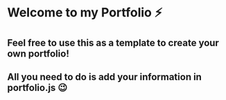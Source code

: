 # Welcome to my Portfolio ⚡️ 

## Feel free to use this as a template to create your own portfolio!

## All you need to do is add your information in portfolio.js 😉
